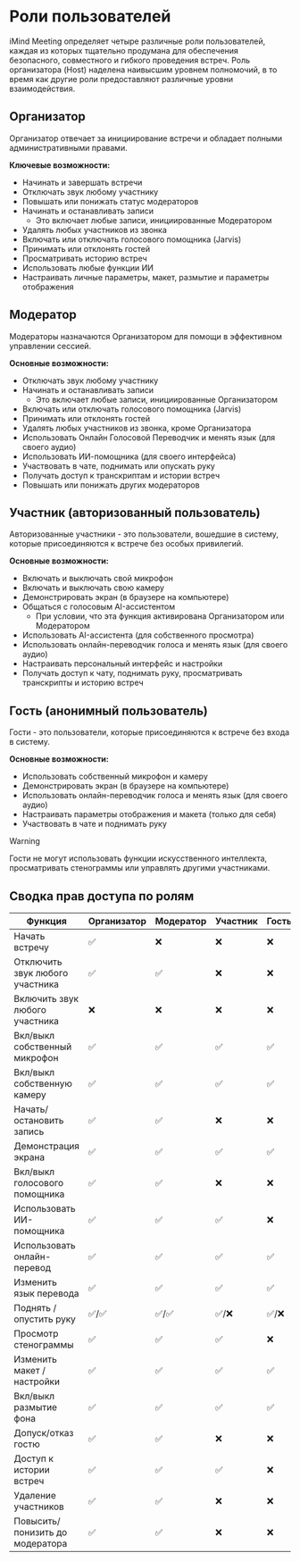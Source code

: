 # Роли пользователей

iMind Meeting определяет четыре различные роли пользователей, каждая из которых тщательно продумана для обеспечения безопасного, совместного и гибкого проведения встреч. Роль организатора (Host) наделена наивысшим уровнем полномочий, в то время как другие роли предоставляют различные уровни взаимодействия.

## Организатор

Организатор отвечает за инициирование встречи и обладает полными административными правами.

**Ключевые возможности:**

- Начинать и завершать встречи
- Отключать звук любому участнику
- Повышать или понижать статус модераторов
- Начинать и останавливать записи
  - Это включает любые записи, инициированные Модератором
- Удалять любых участников из звонка
- Включать или отключать голосового помощника (Jarvis)
- Принимать или отклонять гостей
- Просматривать историю встреч
- Использовать любые функции ИИ
- Настраивать личные параметры, макет, размытие и параметры отображения

## Модератор

Модераторы назначаются Организатором для помощи в эффективном управлении сессией.

**Основные возможности:**

- Отключать звук любому участнику
- Начинать и останавливать записи
  - Это включает любые записи, инициированные Организатором
- Включать или отключать голосового помощника (Jarvis)
- Принимать или отклонять гостей
- Удалять любых участников из звонка, кроме Организатора
- Использовать Онлайн Голосовой Переводчик и менять язык (для своего аудио)
- Использовать ИИ-помощника (для своего интерфейса)
- Участвовать в чате, поднимать или опускать руку
- Получать доступ к транскриптам и истории встреч
- Повышать или понижать других модераторов

## Участник (авторизованный пользователь)

Авторизованные участники - это пользователи, вошедшие в систему, которые присоединяются к встрече без особых привилегий.

**Основные возможности:**

- Включать и выключать свой микрофон
- Включать и выключать свою камеру
- Демонстрировать экран (в браузере на компьютере)
- Общаться с голосовым AI-ассистентом
  - При условии, что эта функция активирована Организатором или Модератором
- Использовать AI-ассистента (для собственного просмотра)
- Использовать онлайн-переводчик голоса и менять язык (для своего аудио)
- Настраивать персональный интерфейс и настройки
- Получать доступ к чату, поднимать руку, просматривать транскрипты и историю встреч

## Гость (анонимный пользователь)

Гости - это пользователи, которые присоединяются к встрече без входа в систему.

**Основные возможности:**

- Использовать собственный микрофон и камеру
- Демонстрировать экран (в браузере на компьютере)
- Использовать онлайн-переводчик голоса и менять язык (для своего аудио)
- Настраивать параметры отображения и макета (только для себя)
- Участвовать в чате и поднимать руку

> [!WARNING]
> Гости не могут использовать функции искусственного интеллекта, просматривать стенограммы или управлять другими участниками.

## Сводка прав доступа по ролям

| Функция                         | Организатор | Модератор | Участник | Гость |
| ------------------------------- | ----------- | --------- | -------- | ----- |
| Начать встречу                  | ✅          | ❌        | ❌       | ❌    |
| Отключить звук любого участника | ✅          | ✅        | ❌       | ❌    |
| Включить звук любого участника  | ❌          | ❌        | ❌       | ❌    |
| Вкл/выкл собственный микрофон   | ✅          | ✅        | ✅       | ✅    |
| Вкл/выкл собственную камеру     | ✅          | ✅        | ✅       | ✅    |
| Начать/остановить запись        | ✅          | ✅        | ❌       | ❌    |
| Демонстрация экрана             | ✅          | ✅        | ✅       | ✅    |
| Вкл/выкл голосового помощника   | ✅          | ✅        | ❌       | ❌    |
| Использовать ИИ-помощника       | ✅          | ✅        | ✅       | ❌    |
| Использовать онлайн-перевод     | ✅          | ✅        | ✅       | ✅    |
| Изменить язык перевода          | ✅          | ✅        | ✅       | ✅    |
| Поднять / опустить руку         | ✅/✅       | ✅/✅     | ✅/❌    | ✅/❌ |
| Просмотр стенограммы            | ✅          | ✅        | ✅       | ❌    |
| Изменить макет / настройки      | ✅          | ✅        | ✅       | ✅    |
| Вкл/выкл размытие фона          | ✅          | ✅        | ✅       | ✅    |
| Допуск/отказ гостю              | ✅          | ✅        | ❌       | ❌    |
| Доступ к истории встреч         | ✅          | ✅        | ✅       | ❌    |
| Удаление участников             | ✅          | ✅        | ❌       | ❌    |
| Повысить/понизить до модератора | ✅          | ✅        | ❌       | ❌    |
